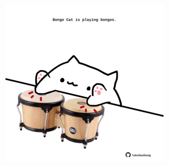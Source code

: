 <!-- built at 13/07/2022, 10:01:04 UTC -->
<p align="center">
  <img width="500" height="500" src="./ReadmeImage.svg">
</p>
